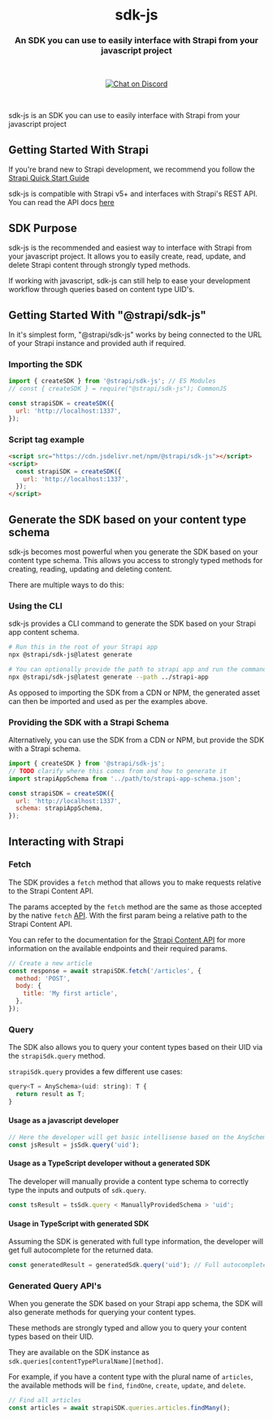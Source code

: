 <h1 align="center">sdk-js</h1>
<h3 align="center">An SDK you can use to easily interface with Strapi from your javascript project</h3>

<br />

<p align="center">
  <a href="https://www.npmjs.com/package/@strapi/sdk-js" target="_blank">
  <!-- TODO add npm badge -->

  </a>
  <a href="https://www.npmjs.com/package/@strapi/sdk-plugin" target="_blank">
    <!-- TODO add npm downloads badge -->
  </a>
  <a href="https://discord.gg/strapi" target="_blank">
    <img src="https://img.shields.io/discord/811989166782021633?style=flat&colorA=4945ff&colorB=4945ff&label=discord&logo=discord&logoColor=f0f0ff" alt="Chat on Discord" />
  </a>
</p>

<br />

sdk-js is an SDK you can use to easily interface with Strapi from your javascript project

## Getting Started With Strapi

If you're brand new to Strapi development, we recommend you follow the [Strapi Quick Start Guide](https://docs.strapi.io/dev-docs/quick-start)

sdk-js is compatible with Strapi v5+ and interfaces with Strapi's REST API. You can read the API docs [here](https://docs.strapi.io/dev-docs/api/rest)

## SDK Purpose

sdk-js is the recommended and easiest way to interface with Strapi from your javascript project. It allows you to easily create, read, update, and delete Strapi content through strongly typed methods.

<!-- TODO confirm whether this is done in MVP -->

If working with javascript, sdk-js can still help to ease your development workflow through queries based on content type UID's.

## Getting Started With "@strapi/sdk-js"

In it's simplest form, "@strapi/sdk-js" works by being connected to the URL of your Strapi instance and provided auth if required.

<!-- TODO confirm examples -->

### Importing the SDK

```js
import { createSDK } from '@strapi/sdk-js'; // ES Modules
// const { createSDK } = require("@strapi/sdk-js"); CommonJS

const strapiSDK = createSDK({
  url: 'http://localhost:1337',
});
```

### Script tag example

```html
<script src="https://cdn.jsdelivr.net/npm/@strapi/sdk-js"></script>
<script>
  const strapiSDK = createSDK({
    url: 'http://localhost:1337',
  });
</script>
```

## Generate the SDK based on your content type schema

sdk-js becomes most powerful when you generate the SDK based on your content type schema. This allows you access to strongly typed methods for creating, reading, updating and deleting content.

There are multiple ways to do this:

### Using the CLI

sdk-js provides a CLI command to generate the SDK based on your Strapi app content schema.

<!-- TODO should we provide an output path option to the CLI? -->

```sh
# Run this in the root of your Strapi app
npx @strapi/sdk-js@latest generate

# You can optionally provide the path to strapi app and run the command from elsewhere
npx @strapi/sdk-js@latest generate --path ../strapi-app

```

As opposed to importing the SDK from a CDN or NPM, the generated asset can then be imported and used as per the examples above.

### Providing the SDK with a Strapi Schema

Alternatively, you can use the SDK from a CDN or NPM, but provide the SDK with a Strapi schema.

```js
import { createSDK } from '@strapi/sdk-js';
// TODO clarify where this comes from and how to generate it
import strapiAppSchema from '../path/to/strapi-app-schema.json';

const strapiSDK = createSDK({
  url: 'http://localhost:1337',
  schema: strapiAppSchema,
});
```

## Interacting with Strapi

### Fetch

The SDK provides a `fetch` method that allows you to make requests relative to the Strapi Content API.

The params accepted by the `fetch` method are the same as those accepted by the native `fetch` [API](https://developer.mozilla.org/en-US/docs/Web/API/Fetch_API/Using_Fetch). With the first param being a relative path to the Strapi Content API.

You can refer to the documentation for the [Strapi Content API](https://docs.strapi.io/dev-docs/api/rest) for more information on the available endpoints and their required params.

```js
// Create a new article
const response = await strapiSDK.fetch('/articles', {
  method: 'POST',
  body: {
    title: 'My first article',
  },
});
```

### Query

The SDK also allows you to query your content types based on their UID via the `strapiSdk.query` method.

`strapiSdk.query` provides a few different use cases:

```js
query<T = AnySchema>(uid: string): T {
  return result as T;
}
```

#### Usage as a javascript developer

```js
// Here the developer will get basic intellisense based on the AnySchema type.
const jsResult = jsSdk.query('uid');
```

#### Usage as a TypeScript developer without a generated SDK

The developer will manually provide a content type schema to correctly type the inputs and outputs of `sdk.query`.

```js
const tsResult = tsSdk.query < ManuallyProvidedSchema > 'uid';
```

#### Usage in TypeScript with generated SDK

Assuming the SDK is generated with full type information, the developer will get full autocomplete for the returned data.

```js
const generatedResult = generatedSdk.query('uid'); // Full autocomplete
```

### Generated Query API's

When you generate the SDK based on your Strapi app schema, the SDK will also generate methods for querying your content types.

These methods are strongly typed and allow you to query your content types based on their UID.

They are available on the SDK instance as `sdk.queries[contentTypePluralName][method]`.

For example, if you have a content type with the plural name of `articles`, the available methods will be `find`, `findOne`, `create`, `update`, and `delete`.

```js
// Find all articles
const articles = await strapiSDK.queries.articles.findMany();
```

<!-- TODO refer to docs elsewhere for params accepted for filtering and sorting etc -->
